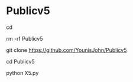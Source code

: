 # Publicv5

cd

rm -rf Publicv5

git clone https://github.com/YounisJohn/Publicv5

cd Publicv5

python X5.py

